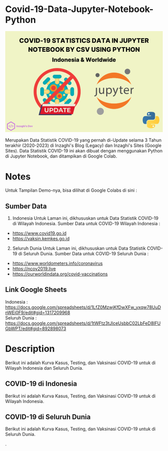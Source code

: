 # Covid-19-Data-Jupyter-Notebook-Python

![COVID-19 Data Statistics Python using Jupyter Notebook](/images/covid-19-data-jupyter-notebook-python.png)

Merupakan Data Statistik COVID-19 yang pernah di-Update selama 3 Tahun terakhir (2020-2023) di Inzaghi's Blog (Legacy) dan Inzaghi's Sites (Google Sites). Data Statistik COVID-19 ini akan dibuat dengan menggunakan Python di Jupyter Notebook, dan ditampikan di Google Colab.

# Notes

Untuk Tampilan Demo-nya, bisa dilihat di Google Colabs di sini :

## Sumber Data

1. Indonesia
   Untuk Laman ini, dikhususkan untuk Data Statistik COVID-19 di Wilayah Indonesia. Sumber Data untuk COVID-19 Wilayah Indonesia :
  - https://www.covid19.go.id
  - https://vaksin.kemkes.go.id

2. Seluruh Dunia
   Untuk Laman ini, dikhususkan untuk Data Statistik COVID-19 di Seluruh Dunia. Sumber Data untuk COVID-19 Seluruh Dunia :
  - https://www.worldometers.info/coronavirus
  - https://ncov2019.live
  - https://ourworldindata.org/covid-vaccinations

## Link Google Sheets

Indonesia : https://docs.google.com/spreadsheets/d/1LfZ0MzwjKfDwXFw_yxqw78UuDnWEi0F9/edit#gid=1317209968
\
Seluruh Dunia : https://docs.google.com/spreadsheets/d/1tWFtz3tJlceUsbbC02LbFeD8IFUGbWPT/edit#gid=892898073

# Description

Berikut ini adalah Kurva Kasus, Testing, dan Vaksinasi COVID-19 untuk di Wilayah Indonesia dan Seluruh Dunia.

## COVID-19 di Indonesia

Berikut ini adalah Kurva Kasus, Testing, dan Vaksinasi COVID-19 untuk di Wilayah Indonesia.

## COVID-19 di Seluruh Dunia

Berikut ini adalah Kurva Kasus, Testing, dan Vaksinasi COVID-19 untuk di Seluruh Dunia.

.
